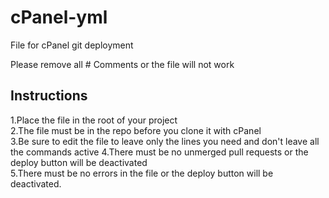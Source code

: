 # cPanel-yml
File for cPanel git deployment

Please remove all # Comments or the file will not work

## Instructions
1.Place the file in the root of your project  
2.The file must be in the repo before you clone it with cPanel  
3.Be sure to edit the file to leave only the lines you need and don't leave all the commands active
4.There must be no unmerged pull requests or the deploy button will be deactivated  
5.There must be no errors in the file or the deploy button will be deactivated.

